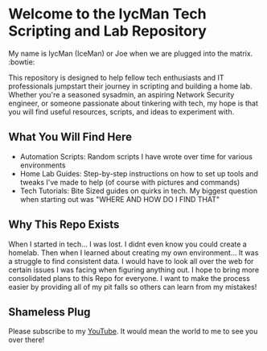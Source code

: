 # Welcome to the IycMan Tech Scripting and Lab Repository

My name is IycMan (IceMan) or Joe when we are plugged into the matrix. :bowtie:

This repository is designed to help fellow tech enthusiasts and IT professionals jumpstart their journey in scripting and building a home lab.
Whether you're a seasoned sysadmin, an aspiring Network Security engineer, or someone passionate about tinkering with tech, my hope is that you will find useful resources, scripts, and ideas to experiment with.

## What You Will Find Here

- Automation Scripts: Random scripts I have wrote over time for various environments
- Home Lab Guides: Step-by-step instructions on how to set up tools and tweaks I've made to help (of course with pictures and commands)
- Tech Tutorials: Bite Sized guides on quirks in tech. My biggest question when starting out was "WHERE AND HOW DO I FIND THAT"

## Why This Repo Exists

When I started in tech... I was lost. I didnt even know you could create a homelab. Then when I learned about creating my own environment... It was a struggle to find consistent data.
I would have to look all over the web for certain issues I was facing when figuring anything out. I hope to bring more consolidated plans to this Repo for everyone. I want to make the process easier by providing all of my pit falls so others can learn from my mistakes!

## Shameless Plug

Please subscribe to my [YouTube](https://www.youtube.com/@TechTernative). It would mean the world to me to see you over there!